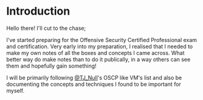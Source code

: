 # Introduction

Hello there! I'll cut to the chase;

I've started preparing for the Offensive Security Certified Professional exam and certification. Very early into my preparation, I realised that I needed to make my own notes of all the boxes and concepts I came across. What better way do make notes than to do it publically, in a way others can see them and hopefully gain something!

I will be primarily following [@TJ\_Null](https://twitter.com/TJ_Null)'s OSCP like VM's list and also be documenting the concepts and techniques I found to be important for myself. 




